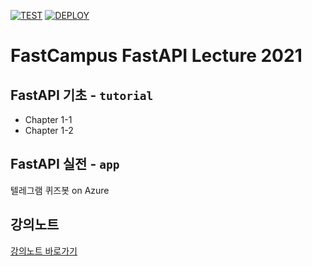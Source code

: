 [![TEST](https://github.com/hard-coders/fastcampusapi/actions/workflows/test.yml/badge.svg?branch=main)](https://github.com/hard-coders/fastcampusapi/actions/workflows/test.yml)
[![DEPLOY](https://github.com/hard-coders/fastcampusapi/actions/workflows/deploy.yml/badge.svg?branch=release)](https://github.com/hard-coders/fastcampusapi/actions/workflows/deploy.yml)

# FastCampus FastAPI Lecture 2021

## FastAPI 기초 - `tutorial`

- Chapter 1-1
- Chapter 1-2

## FastAPI 실전 - `app`

텔레그램 퀴즈봇 on Azure

## 강의노트

[강의노트 바로가기](https://www.notion.so/fastapi/dddb1dba1d154834bd7968a8daf89995?v=c35c3464fa3d43b3b65d5cfd75cd84a5)
